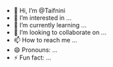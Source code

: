 - 👋 Hi, I’m @Taifnini
- 👀 I’m interested in ...
- 🌱 I’m currently learning ...
- 💞️ I’m looking to collaborate on ...
- 📫 How to reach me ...
- 😄 Pronouns: ...
- ⚡ Fun fact: ...

<!---
Taifnini/Taifnini is a ✨ special ✨ repository because its `README.md` (this file) appears on your GitHub profile.
You can click the Preview link to take a look at your changes.
--->
